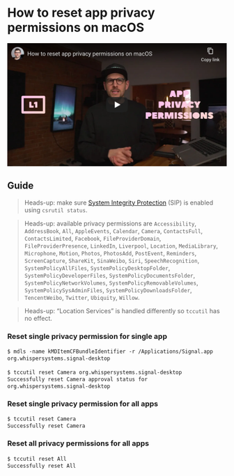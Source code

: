 <!--
Title: How to reset app privacy permissions on macOS
Description: Learn how to reset app privacy permissions on macOS.
Author: Sun Knudsen <https://github.com/sunknudsen>
Contributors: Sun Knudsen <https://github.com/sunknudsen>
Reviewers:
Publication date: 2020-12-31T14:52:42.907Z
Listed: true
-->

# How to reset app privacy permissions on macOS

[![How to reset app privacy permissions on macOS - YouTube](how-to-reset-app-privacy-permissions-on-macos.png)](https://www.youtube.com/watch?v=g_5uk5UkLgw "How to reset app privacy permissions on macOS - YouTube")

## Guide

> Heads-up: make sure [System Integrity Protection](https://support.apple.com/en-us/HT204899) (SIP) is enabled using `csrutil status`.

> Heads-up: available privacy permissions are `Accessibility`, `AddressBook`, `All`, `AppleEvents`, `Calendar`, `Camera`, `ContactsFull`, `ContactsLimited`, `Facebook`, `FileProviderDomain`, `FileProviderPresence`, `LinkedIn`, `Liverpool`, `Location`, `MediaLibrary`, `Microphone`, `Motion`, `Photos`, `PhotosAdd`, `PostEvent`, `Reminders`, `ScreenCapture`, `ShareKit`, `SinaWeibo`, `Siri`, `SpeechRecognition`, `SystemPolicyAllFiles`, `SystemPolicyDesktopFolder`, `SystemPolicyDeveloperFiles`, `SystemPolicyDocumentsFolder`, `SystemPolicyNetworkVolumes`, `SystemPolicyRemovableVolumes`, `SystemPolicySysAdminFiles`, `SystemPolicyDownloadsFolder`, `TencentWeibo`, `Twitter`, `Ubiquity`, `Willow`.

> Heads-up: “Location Services” is handled differently so `tccutil` has no effect.

### Reset single privacy permission for single app

```console
$ mdls -name kMDItemCFBundleIdentifier -r /Applications/Signal.app
org.whispersystems.signal-desktop

$ tccutil reset Camera org.whispersystems.signal-desktop
Successfully reset Camera approval status for org.whispersystems.signal-desktop
```

### Reset single privacy permission for all apps

```console
$ tccutil reset Camera
Successfully reset Camera
```

### Reset all privacy permissions for all apps

```console
$ tccutil reset All
Successfully reset All
```
